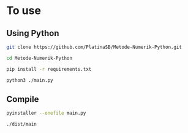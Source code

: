 # To use
## Using Python
```bash
git clone https://github.com/PlatinaSB/Metode-Numerik-Python.git
```

```bash
cd Metode-Numerik-Python
```

```bash
pip install -r requirements.txt
```

```bash
python3 ./main.py
```

## Compile

```bash
pyinstaller --onefile main.py
```

```bash
./dist/main
```